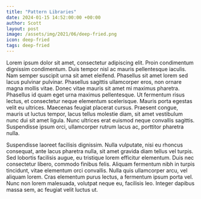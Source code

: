 ```yaml
---
title: "Pattern Libraries"
date: 2024-01-15 14:52:00:00 +00:00
author: Scott
layout: post
image: /assets/img/2021/06/deep-fried.png
icon: deep-fried
tags: deep-fried
---
```


Lorem ipsum dolor sit amet, consectetur adipiscing elit. Proin condimentum dignissim condimentum. Duis tempor nisl ac mauris pellentesque iaculis. Nam semper suscipit urna sit amet eleifend. Phasellus sit amet lorem sed lacus pulvinar pulvinar. Phasellus sagittis ullamcorper eros, non ornare magna mollis vitae. Donec vitae mauris sit amet mi maximus pharetra. Phasellus id quam eget urna maximus pellentesque. Ut fermentum risus lectus, et consectetur neque elementum scelerisque. Mauris porta egestas velit eu ultrices. Maecenas feugiat placerat cursus. Praesent congue, mauris ut luctus tempor, lacus tellus molestie diam, sit amet vestibulum nunc dui sit amet ligula. Nunc ultrices erat euismod neque convallis sagittis. Suspendisse ipsum orci, ullamcorper rutrum lacus ac, porttitor pharetra nulla.

Suspendisse laoreet facilisis dignissim. Nulla vulputate, nisi eu rhoncus consequat, ante lacus pharetra nulla, sit amet gravida diam tellus vel turpis. Sed lobortis facilisis augue, eu tristique lorem efficitur elementum. Duis nec consectetur libero, commodo finibus felis. Aliquam fermentum nibh in turpis tincidunt, vitae elementum orci convallis. Nulla quis ullamcorper arcu, vel aliquam lorem. Cras elementum purus lectus, a fermentum ipsum porta vel. Nunc non lorem malesuada, volutpat neque eu, facilisis leo. Integer dapibus massa sem, ac feugiat velit luctus ut.

